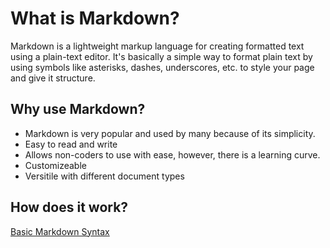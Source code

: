 # What is Markdown?

Markdown is a lightweight markup language for creating formatted text using a plain-text editor. It's basically a simple way to format plain text by using symbols like asterisks, dashes, underscores, etc. to style your page and give it structure.

## Why use Markdown?

+ Markdown is very popular and used by many because of its simplicity.
+ Easy to read and write
+ Allows non-coders to use with ease, however, there is a learning curve.
+ Customizeable
+ Versitile with different document types

## How does it work?

[Basic Markdown Syntax](https://www.markdownguide.org/basic-syntax/)
